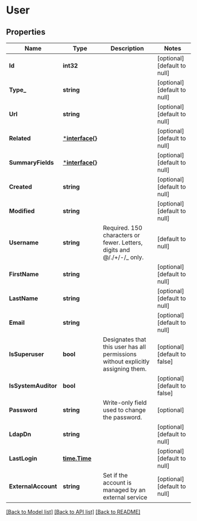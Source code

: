 # User

## Properties
Name | Type | Description | Notes
------------ | ------------- | ------------- | -------------
**Id** | **int32** |  | [optional] [default to null]
**Type_** | **string** |  | [optional] [default to null]
**Url** | **string** |  | [optional] [default to null]
**Related** | [***interface{}**](interface{}.md) |  | [optional] [default to null]
**SummaryFields** | [***interface{}**](interface{}.md) |  | [optional] [default to null]
**Created** | **string** |  | [optional] [default to null]
**Modified** | **string** |  | [optional] [default to null]
**Username** | **string** | Required. 150 characters or fewer. Letters, digits and @/./+/-/_ only. | [default to null]
**FirstName** | **string** |  | [optional] [default to null]
**LastName** | **string** |  | [optional] [default to null]
**Email** | **string** |  | [optional] [default to null]
**IsSuperuser** | **bool** | Designates that this user has all permissions without explicitly assigning them. | [optional] [default to false]
**IsSystemAuditor** | **bool** |  | [optional] [default to false]
**Password** | **string** | Write-only field used to change the password. | [optional] 
**LdapDn** | **string** |  | [optional] [default to null]
**LastLogin** | [**time.Time**](time.Time.md) |  | [optional] [default to null]
**ExternalAccount** | **string** | Set if the account is managed by an external service | [optional] [default to null]

[[Back to Model list]](../README.md#documentation-for-models) [[Back to API list]](../README.md#documentation-for-api-endpoints) [[Back to README]](../README.md)

